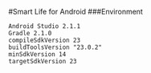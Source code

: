 #Smart Life for Android
###Environment

```
Android Studio 2.1.1
Gradle 2.1.0
compileSdkVersion 23
buildToolsVersion "23.0.2"
minSdkVersion 14
targetSdkVersion 23
```